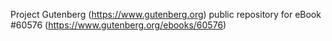 Project Gutenberg (https://www.gutenberg.org) public repository for eBook #60576 (https://www.gutenberg.org/ebooks/60576)

